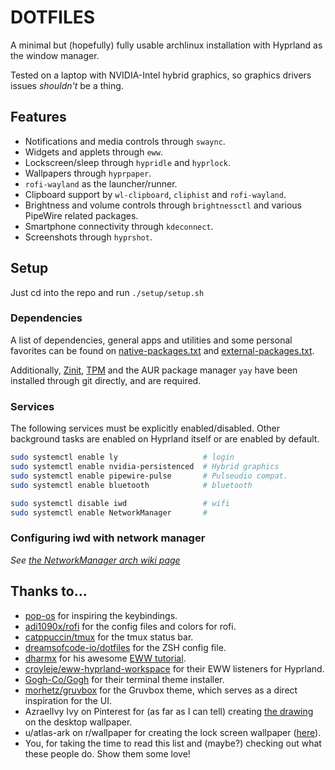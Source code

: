 # DOTFILES

A minimal but (hopefully) fully usable archlinux installation with Hyprland as the window manager.

Tested on a laptop with NVIDIA-Intel hybrid graphics, so graphics drivers issues _shouldn't_ be a thing.

## Features

- Notifications and media controls through `swaync`.
- Widgets and applets through `eww`.
- Lockscreen/sleep through `hypridle` and `hyprlock`.
- Wallpapers through `hyprpaper`.
- `rofi-wayland` as the launcher/runner.
- Clipboard support by `wl-clipboard`, `cliphist` and `rofi-wayland`.
- Brightness and volume controls through `brightnessctl` and various PipeWire related packages.
- Smartphone connectivity through `kdeconnect`.
- Screenshots through `hyprshot`.

## Setup

Just cd into the repo and run `./setup/setup.sh`

### Dependencies

A list of dependencies, general apps and utilities and some personal favorites
can be found on [native-packages.txt](native-packages.txt) and [external-packages.txt](external-packages.txt).

Additionally, [Zinit](https://github.com/zdharma-continuum/zinit),
[TPM](https://github.com/tmux-plugins/tpm) and the AUR package manager `yay` have been installed through git directly, and are required.

### Services

The following services must be explicitly enabled/disabled.
Other background tasks are enabled on Hyprland itself or are enabled by default.

```bash
sudo systemctl enable ly                   # login
sudo systemctl enable nvidia-persistenced  # Hybrid graphics
sudo systemctl enable pipewire-pulse       # Pulseudio compat.
sudo systemctl enable bluetooth            # bluetooth

sudo systemctl disable iwd                 # wifi
sudo systemctl enable NetworkManager       #
```

### Configuring iwd with network manager

_See [the NetworkManager arch wiki page](https://wiki.archlinux.org/title/NetworkManager#Using_iwd_as_the_Wi-Fi_backend)_

## Thanks to...

- [pop-os](https://github.com/pop-os) for inspiring the keybindings.
- [adi1090x/rofi](https://github.com/adi1090x/rofi) for the config files and colors for rofi.
- [catppuccin/tmux](https://github.com/catppuccin/tmux) for the tmux status bar.
- [dreamsofcode-io/dotfiles](https://github.com/dreamsofcode-io/dotfiles) for the ZSH config file.
- [dharmx](https://github.com/dharmx) for his awesome [EWW tutorial](https://dharmx.is-a.dev/eww-powermenu).
- [croyleje/eww-hyprland-workspace](https://github.com/croyleje/eww-hyprland-workspace) for their EWW listeners for Hyprland.
- [Gogh-Co/Gogh](https://github.com/Gogh-Co/Gogh) for their terminal theme installer.
- [morhetz/gruvbox](https://github.com/morhetz/gruvbox) for the Gruvbox theme, which serves as a direct inspiration for the UI.
- AzraelIvy Ivy on Pinterest for (as far as I can tell) creating [the drawing](https://mx.pinterest.com/pin/26317979066767002/) on the desktop wallpaper.
- u/atlas-ark on r/wallpaper for creating the lock screen wallpaper ([here](https://www.reddit.com/r/wallpaper/comments/ll1gov/arch_gruvbox_wallpaper_v2_dark_light_3840x2160/)).
- You, for taking the time to read this list and (maybe?) checking out what these people do. Show them some love!
